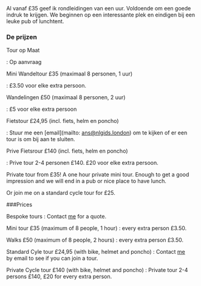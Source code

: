 <div lang="nl">
Al vanaf £35 geef ik rondleidingen van een uur.
Voldoende om een goede indruk te krijgen. We beginnen op een interessante
plek en eindigen bij een leuke pub of lunchtent.

###  De prijzen

Tour op Maat

:     Op aanvraag

Mini Wandeltour £35 (maximaal 8 personen, 1 uur)

:   £3.50 voor elke extra persoon.

Wandelingen £50 (maximaal 8 personen, 2 uur)

:   £5 voor elke extra persoon

Fietstour £24,95 (incl. fiets, helm en poncho)

:   Stuur me een [email](mailto: ans@nlgids.london) om te kijken of er een tour is om bij aan te sluiten.

Prive Fietsrour £140 (incl. fiets, helm en poncho)

:   Prive tour 2-4 personen £140. £20 voor elke extra persoon.
</div>


<div lang="en">
Private tour from £35! A one hour private mini tour.
Enough to get a good impression and we will end in a pub or nice place to have lunch.

Or join me on a standard cycle tour for £25.

###Prices

Bespoke tours
:   Contact [me](mailto:ans@nlgids.london) for a quote.


Mini tour £35 (maximum of 8 people, 1 hour)
:    every extra person £3.50.

Walks £50 (maximum of 8 people, 2 hours)
:    every extra person £3.50.

Standard Cyle tour £24,95 (with bike, helmet and poncho)
:    Contact [me](mailto:ans@nlgids.london) by email to see if you can join a tour.

Private Cycle tour £140 (with bike, helmet and poncho)
:    Private tour 2-4 persons £140, £20 for every extra person.
</div>
